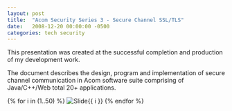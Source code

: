 ```yaml
---
layout: post
title:  "Acom Security Series 3 - Secure Channel SSL/TLS"
date:   2008-12-20 00:00:00 -0500
categories: tech security
---
```


This presentation was created at the successful completion and production of my development work.  

The document describes the design, program and implementation of secure channel communication in Acom software suite comprising of Java/C++/Web total 20+ applications.  


{% for i in (1..50) %}
<img src="/images/AlgoSecurity-SecureChannel/Slide{{ i }}.GIF" alt="Slide{{ i }}" />
{% endfor %}


